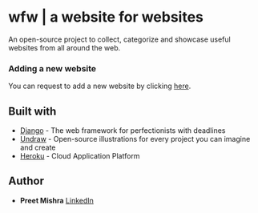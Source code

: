 # wfw | a website for websites
An open-source project to collect, categorize and showcase useful websites from all around the web.

### Adding a new website
You can request to add a new website by clicking [here](https://wfwlive.herokuapp.com/add/).

## Built with
* [Django](https://www.djangoproject.com/) - The web framework for perfectionists with deadlines
* [Undraw](https://undraw.co/) - Open-source illustrations for every project you can imagine and create
* [Heroku](https://www.heroku.com) - Cloud Application Platform

## Author
- **Preet Mishra** [LinkedIn](https://www.linkedin.com/in/preetmishra)
